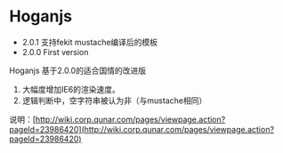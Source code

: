 Hoganjs
===================

* 2.0.1 支持fekit mustache编译后的模板
* 2.0.0 First version

Hoganjs 基于2.0.0的适合国情的改进版

1. 大幅度增加IE6的渲染速度。
2. 逻辑判断中，空字符串被认为非（与mustache相同）

说明：[http://wiki.corp.qunar.com/pages/viewpage.action?pageId=23986420](http://wiki.corp.qunar.com/pages/viewpage.action?pageId=23986420)
